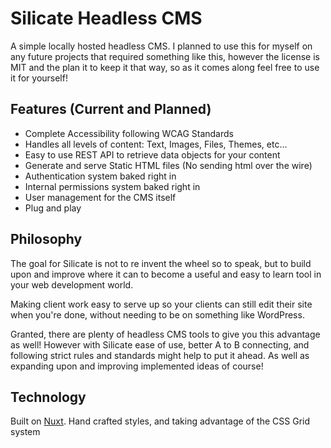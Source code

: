 # Silicate Headless CMS

A simple locally hosted headless CMS. I planned to use this for myself on any future projects that required something like this, however the license is MIT and the plan it to keep it that way, so as it comes along feel free to use it for yourself!

## Features (Current and Planned)

- Complete Accessibility following WCAG Standards
- Handles all levels of content: Text, Images, Files, Themes, etc...
- Easy to use REST API to retrieve data objects for your content
- Generate and serve Static HTML files (No sending html over the wire)
- Authentication system baked right in
- Internal permissions system baked right in
- User management for the CMS itself
- Plug and play

## Philosophy

The goal for Silicate is not to re invent the wheel so to speak, but to build upon and improve where it can to become a useful and easy to learn tool in your web development world. 

Making client work easy to serve up so your clients can still edit their site when you're done, without needing to be on something like WordPress.

Granted, there are plenty of headless CMS tools to give you this advantage as well! However with Silicate ease of use, better A to B connecting, and following strict rules and standards might help to put it ahead. As well as expanding upon and improving implemented ideas of course!

## Technology

Built on [Nuxt](https://nuxtjs.org/). Hand crafted styles, and taking advantage of the CSS Grid system
